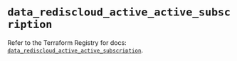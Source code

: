 # `data_rediscloud_active_active_subscription`

Refer to the Terraform Registry for docs: [`data_rediscloud_active_active_subscription`](https://registry.terraform.io/providers/redislabs/rediscloud/2.7.0/docs/data-sources/active_active_subscription).
